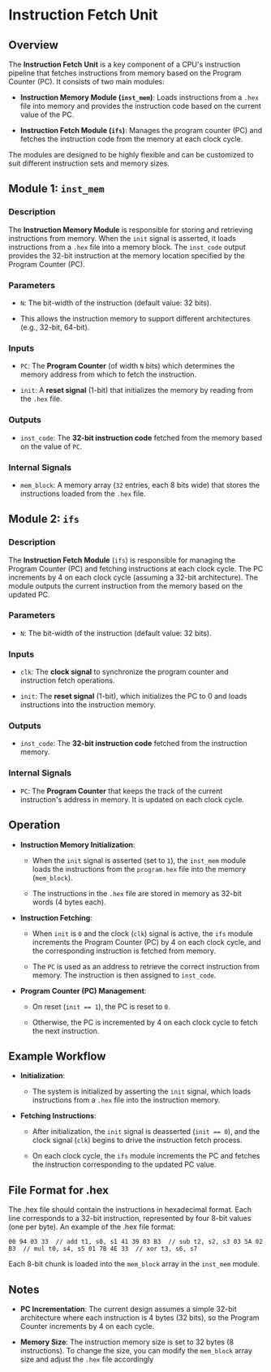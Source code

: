 # Instruction Fetch Unit


## Overview

The **Instruction Fetch Unit** is a key component of a CPU's instruction pipeline that fetches instructions from memory based on the Program Counter (PC). It consists of two main modules:

- **Instruction Memory Module (`inst_mem`)**: Loads instructions from a `.hex` file into memory and provides the instruction code based on the current value of the PC.

- **Instruction Fetch Module (`ifs`)**: Manages the program counter (PC) and fetches the instruction code from the memory at each clock cycle.

The modules are designed to be highly flexible and can be customized to suit different instruction sets and memory sizes.

## Module 1: `inst_mem`

### Description

The **Instruction Memory Module** is responsible for storing and retrieving instructions from memory. When the `init` signal is asserted, it loads instructions from a `.hex` file into a memory block. The `inst_code` output provides the 32-bit instruction at the memory location specified by the Program Counter (PC).


### Parameters

- `N`: The bit-width of the instruction (default value: 32 bits).

- This allows the instruction memory to support different architectures (e.g., 32-bit, 64-bit).

### Inputs

- `PC`: The **Program Counter** (of width `N` bits) which determines the memory address from which to fetch the instruction.

- `init`: A **reset signal** (1-bit) that initializes the memory by reading from the `.hex` file.

### Outputs

- `inst_code`: The **32-bit instruction code** fetched from the memory based on the value of `PC`.

### Internal Signals

- `mem_block`:  A memory array (`32` entries, each 8 bits wide) that stores the instructions loaded from the `.hex` file.



## Module 2: `ifs`

### Description

The **Instruction Fetch Module** (`ifs`) is responsible for managing the Program Counter (PC) and fetching instructions at each clock cycle. The PC increments by 4 on each clock cycle (assuming a 32-bit architecture). The module outputs the current instruction from the memory based on the updated PC.

### Parameters

- `N`: The bit-width of the instruction (default value: 32 bits).

### Inputs

- `clk`: The **clock signal** to synchronize the program counter and instruction fetch operations.

- `init`: The **reset signal** (1-bit), which initializes the PC to 0 and loads instructions into the instruction memory.


### Outputs

- `inst_code`: The **32-bit instruction code** fetched from the instruction memory.

### Internal Signals

- `PC`: The **Program Counter** that keeps the track of the current instruction's address in memory. It is updated on each clock cycle. 


## Operation

- **Instruction Memory Initialization**:

    - When the `init` signal is asserted (set to `1`), the `inst_mem` module loads the instructions from the `program.hex` file into the memory (`mem_block`).

    - The instructions in the `.hex` file are stored in memory as 32-bit words (4 bytes each).

- **Instruction Fetching**: 
    
    - When `init` is `0` and the clock (`clk`) signal is active, the `ifs` module increments the Program Counter (PC) by 4 on each clock cycle, and the corresponding instruction is fetched from memory.

    - The `PC` is used as an address to retrieve the correct instruction from memory. The instruction is then assigned to `inst_code`.

- **Program Counter (PC) Management**:

    - On reset (`init == 1`), the PC is reset to `0`.

    - Otherwise, the PC is incremented by 4 on each clock cycle to fetch the next instruction.


## Example Workflow

- **Initialization**:
    
    - The system is initialized by asserting the `init` signal, which loads instructions from a `.hex` file into the instruction memory.

- **Fetching Instructions**:

    - After initialization, the `init` signal is deasserted (`init == 0`), and the clock signal (`clk`) begins to drive the instruction fetch process.

    - On each clock cycle, the `ifs` module increments the PC and fetches the instruction corresponding to the updated PC value.


## File Format for .hex

The .hex file should contain the instructions in hexadecimal format. Each line corresponds to a 32-bit instruction, represented by four 8-bit values (one per byte). An example of the .hex file format:

`
00 94 03 33  // add t1, s0, s1
41 39 03 B3  // sub t2, s2, s3
03 5A 02 B3  // mul t0, s4, s5
01 7B 4E 33  // xor t3, s6, s7
`


Each 8-bit chunk is loaded into the `mem_block` array in the `inst_mem` module.



## Notes

- **PC Incrementation**: The current design assumes a simple 32-bit architecture where each instruction is 4 bytes (32 bits), so the Program Counter increments by 4 on each cycle.

- **Memory Size**: The instruction memory size is set to 32 bytes (8 instructions). To change the size, you can modify the `mem_block` array size and adjust the `.hex` file accordingly
